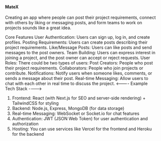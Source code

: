 #### MateX
Creating an app where people can post their project requirements, connect with others by liking or messaging posts, and form teams to work on projects sounds like a great idea.

Core Features
User Authentication: Users can sign up, log in, and create profiles.
Posting Requirements: Users can create posts describing their project requirements.
Like/Message Posts: Users can like posts and send messages to the post owners.
Team Building: Users can express interest in joining a project, and the post owner can accept or reject requests.
User Roles: There could be two types of users:
Post Creators: People who post their project requirements.
Collaborators: People who join projects or contribute.
Notifications: Notify users when someone likes, comments, or sends a message about their post.
Real-time Messaging: Allow users to chat with each other in real time to discuss the project.
<---- Example Tech Stack  ---->
1. Frontend: React (with Next.js for SEO and server-side rendering) + TailwindCSS for styling
2. Backend: Node.js, Express, MongoDB (for data storage)
3. Real-time Messaging: WebSocket or Socket.io for chat features
4. Authentication: JWT (JSON Web Token) for user authentication and authorization
5. Hosting: You can use services like Vercel for the frontend and Heroku for the backend
